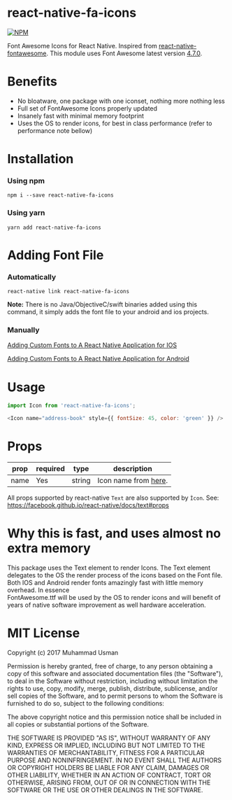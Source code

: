 # react-native-fa-icons

[![NPM](https://nodei.co/npm/react-native-fa-icons.png)](https://npmjs.org/package/react-native-fa-icons)


Font Awesome Icons for React Native. Inspired from [react-native-fontawesome](https://github.com/entria/react-native-fontawesome). This module uses Font Awesome latest version [4.7.0](http://fontawesome.io/assets/font-awesome-4.7.0.zip).


# Benefits
- No bloatware, one package with one iconset, nothing more nothing less
- Full set of FontAwesome Icons properly updated
- Insanely fast with minimal memory footprint
- Uses the OS to render icons, for best in class performance (refer to performance note bellow)


# Installation

### Using npm
`npm i --save react-native-fa-icons`

### Using yarn

`yarn add react-native-fa-icons`

# Adding Font File

### Automatically

`react-native link react-native-fa-icons`

**Note:** There is no Java/ObjectiveC/swift binaries added using this command, it simply adds the font file to your android and ios projects.

### Manually

[Adding Custom Fonts to A React Native Application for IOS](https://medium.com/@dabit3/adding-custom-fonts-to-react-native-b266b41bff7f)

[Adding Custom Fonts to A React Native Application for Android](https://medium.com/@gattermeier/custom-fonts-in-react-native-for-android-b8a331a7d2a7)


# Usage
```javascript
import Icon from 'react-native-fa-icons';

<Icon name="address-book" style={{ fontSize: 45, color: 'green' }} />
```

# Props
| prop | required | type | description |
| ---- | ---- | ----| ---- |
| name | Yes | string | Icon name from [here](http://fontawesome.io/icons/). |

All props supported by react-native `Text` are also supported by `Ìcon`. See: https://facebook.github.io/react-native/docs/text#props


# Why this is fast, and uses almost no extra memory
This package uses the Text element to render Icons. The Text element delegates
to the OS the render process of the icons based on the Font file.
Both IOS and Android render fonts amazingly fast with little memory overhead. In essence  
FontAwesome.ttf will be used by the OS to render icons and will benefit of years
of native software improvement as well hardware acceleration.

# MIT License

Copyright (c) 2017 Muhammad Usman

Permission is hereby granted, free of charge, to any person obtaining a copy
of this software and associated documentation files (the "Software"), to deal
in the Software without restriction, including without limitation the rights
to use, copy, modify, merge, publish, distribute, sublicense, and/or sell
copies of the Software, and to permit persons to whom the Software is
furnished to do so, subject to the following conditions:

The above copyright notice and this permission notice shall be included in all
copies or substantial portions of the Software.

THE SOFTWARE IS PROVIDED "AS IS", WITHOUT WARRANTY OF ANY KIND, EXPRESS OR
IMPLIED, INCLUDING BUT NOT LIMITED TO THE WARRANTIES OF MERCHANTABILITY,
FITNESS FOR A PARTICULAR PURPOSE AND NONINFRINGEMENT. IN NO EVENT SHALL THE
AUTHORS OR COPYRIGHT HOLDERS BE LIABLE FOR ANY CLAIM, DAMAGES OR OTHER
LIABILITY, WHETHER IN AN ACTION OF CONTRACT, TORT OR OTHERWISE, ARISING FROM,
OUT OF OR IN CONNECTION WITH THE SOFTWARE OR THE USE OR OTHER DEALINGS IN THE
SOFTWARE.
